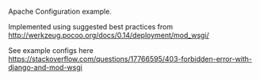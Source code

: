 Apache Configuration example.

Implemented using suggested best practices from http://werkzeug.pocoo.org/docs/0.14/deployment/mod_wsgi/

See example configs here
https://stackoverflow.com/questions/17766595/403-forbidden-error-with-django-and-mod-wsgi
